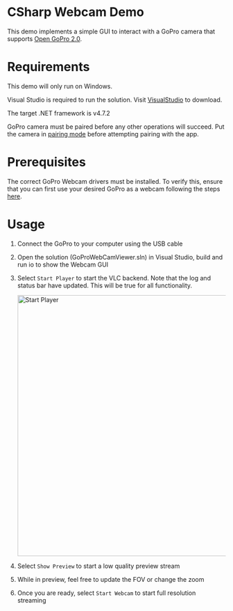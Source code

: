 # CSharp Webcam Demo

This demo implements a simple GUI to interact with a GoPro camera that supports [Open GoPro 2.0](https://gopro.github.io/OpenGoPro/http_2_0).

# Requirements

This demo will only run on Windows.

Visual Studio is required to run the solution. Visit [VisualStudio](https://visualstudio.microsoft.com/downloads/) to download.

The target .NET framework is v4.7.2

GoPro camera must be paired before any other operations will succeed. Put the camera in
[pairing mode](https://gopro.github.io/OpenGoPro/tutorials/connect-ble#advertise) before attempting
pairing with the app.

# Prerequisites

The correct GoPro Webcam drivers must be installed. To verify this, ensure that you can first use your desired
GoPro as a webcam following the steps [here](https://community.gopro.com/s/article/GoPro-Webcam?language=en_US).

# Usage

1. Connect the GoPro to your computer using the USB cable
1. Open the solution (GoProWebCamViewer.sln) in Visual Studio, build and run io to show the Webcam GUI
1. Select `Start Player` to start the VLC backend. Note that the log and status bar have updated. This will be
   true for all functionality.

   <img src="../../../docs/assets/images/demos/webcam_start_player.png" alt="Start Player" width="600"/>
2. Select `Show Preview` to start a low quality preview stream
3. While in preview, feel free to update the FOV or change the zoom
4. Once you are ready, select `Start Webcam` to start full resolution streaming
